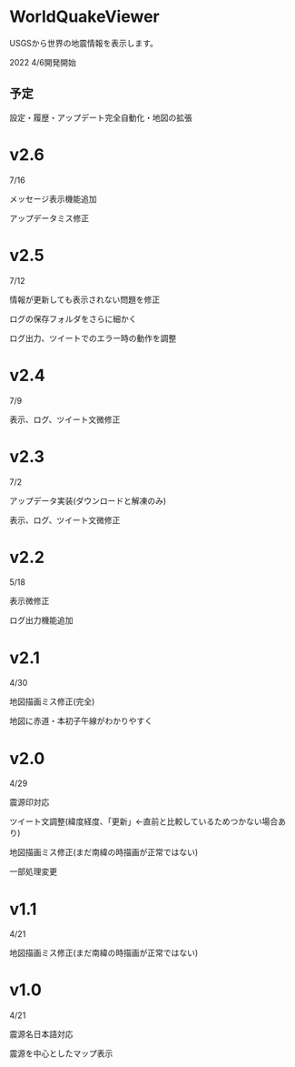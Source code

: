 # WorldQuakeViewer
USGSから世界の地震情報を表示します。

2022 4/6開発開始

## 予定
設定・履歴・アップデート完全自動化・地図の拡張


# v2.6
7/16

メッセージ表示機能追加

アップデータミス修正

# v2.5
7/12

情報が更新しても表示されない問題を修正

ログの保存フォルダをさらに細かく

ログ出力、ツイートでのエラー時の動作を調整

# v2.4
7/9

表示、ログ、ツイート文微修正

# v2.3
7/2

アップデータ実装(ダウンロードと解凍のみ)

表示、ログ、ツイート文微修正

# v2.2
5/18

表示微修正

ログ出力機能追加

# v2.1
4/30

地図描画ミス修正(完全)

地図に赤道・本初子午線がわかりやすく

# v2.0
4/29

震源印対応

ツイート文調整(緯度経度、「更新」←直前と比較しているためつかない場合あり)

地図描画ミス修正(まだ南緯の時描画が正常ではない)

一部処理変更

# v1.1
4/21

地図描画ミス修正(まだ南緯の時描画が正常ではない)

# v1.0
4/21

震源名日本語対応

震源を中心としたマップ表示